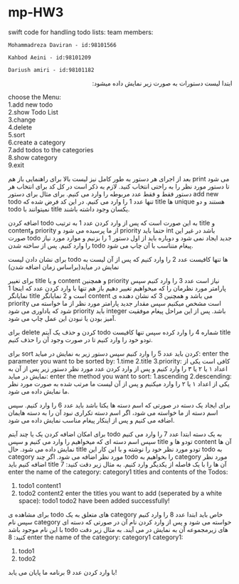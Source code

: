 # mp-HW3
swift code for handling todo lists:
team members:

    Mohammadreza Daviran - id:98101566
    
    Kahbod Aeini - id:98101209

    Dariush amiri - id:98101182
<p dir="rtl">
ابتدا لیست دستورات به صورت زیر نمایش داده میشود: <br />
</p>

choose the Menu: <br />
1.add new todo <br />
2.show Todo List <br />
3.change <br />
4.delete <br />
5.sort <br />
6.create a category <br />
7.add todos to the categories <br />
8.show category <br />
9.exit<br />

بعد از اجرای هر دستور به طور کامل نیز لیست بالا برای راهنمایی باز هم print می شود تا دستور مورد نظر را به راحتی انتخاب کنید. لازم به ذکر است در کل کد برای انتخاب هر دستور فقط و فقط عدد مربوطه را وارد می کنیم. برای مثال برای دستور add new todo تنها عدد 1 را وارد می کنیم. در این کد فرض شده که title ها unique هستند و دو todo نمیتوانند با title یکسان وجود داشته باشند.

اضافه کردن todo به این صورت است که پس از وارد کردن عدد 1 به ترتیب title و contentو priority از ما پرسیده می شود و priority حتما باید int باشد در غیر این صورت todo جدید ایجاد نمی شود و دوباره باید از اول دستور 1 را بزنیم و موارد مورد نیاز را وارد کنیم. پس از ساخته شدن todo پیغام متناسب با آن چاپ می شود.

برای نشان دادن لیست todo ها تنها کافیست عدد 2 را وارد کنیم که پس از آن لیست به نمایش در میاید(براساس زمان اضافه شدن)

برای تغییر title و یا content و همچنین priority نیاز است عدد 3 را وارد کنیم سپس پارامتر مورد نظرمان را که میخواهیم تغییر دهیم باز هم تنها با وارد کردن عدد که اینجا 1 نمایانگر title است و 2 نمایانگر content می باشد و همچنین 3 که نشان دهنده ی priority است مشخص میکنیم سپس مقدار جدید پارامتر مورد نظر از ما خواسته می شود که یاداوری می شود priority باید integer باشد. پس از این مراحل پیغام موفقیت آمیز بودن یا نبودن این عمل چاپ می شود.

برای delete کردن و حذف یک آیتم todo شماره 4 را وارد کرده سپس تنها کافیست title تودو خود را وارد کنیم تا در صورت وجود آن را حذف کنیم.

برای sort کردن باید عدد 5 را وارد کنیم سپس دستور زیر به نمایش در میاید:
enter the parameter you want to be sorted by: 1.time 2.title 3.priority:
کافی است یکی از اعداد ۱ یا ۲ یا ۳ را وارد کنیم و پس از وارد کردن عدد مورد نظر دستور زیر پس از آن به نمایش در میاید:
enter the method you want to sort: 1.ascending 2.descending:
یکی از اعداد ۱ یا ۲ را وارد میکنیم و پس از آن لیست ما مرتب شده به صورت مورد نظر ما نمایش داده می شود.

برای ایجاد یک دسته در صورتی که اسم دسته ها یکتا باشد باید عدد 6 را وارد کنیم. سپس اسم دسته از ما خواسته می شود، اگر اسم دسته تکراری نبود آن را به دسته هایمان اضافه می کنیم و پس از اینکار پیغام مناسب نمایش داده می شود.

برای امکان اضافه کردن یک یا چند آیتم todo به یک دسته ابتدا عدد 7 را وارد می کنیم سپس اسم دسته ای که میخواهیم را وارد می کنیم و سپس title تودو ها و content آن ها نمایش داده می شود. حال title تودو مورد نظر خود را نوشته و با این کار این todo به category مورد نظر اضافه می شود. اگر چند todo را بخواهیم به category مورد نظر اضافه کنیم باید title آن ها را با یک فاصله از یکدیگر وارد کنیم. به مثال زیر دقت کنید:
7
enter the name of the category: 
category1
titles and contents of the Todos:
1. todo1 content1
2. todo2 content2
enter the titles you want to add (seperated by a white space): 
todo1 todo2
have been added successfully!

برای مشاهده ی todo های متعلق به یک category خاص باید ابتدا عدد 8 را وارد کنیم سپس نام category خواسته می شود و پس از وارد کردن نام آن در صورتی که دسته ای با این نام موجود باشد todo های زیرمجموعه آن به نمایش در می آیند.  به مثال زیر دقت کنید:
8
enter the name of the category: 
category1
category1: 
   1. todo1
   2. todo2

با وارد کردن عدد 9 برنامه ما پایان می یابد!
